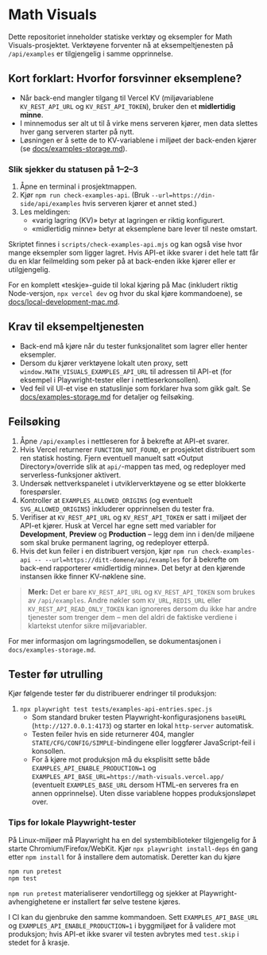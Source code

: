 # Math Visuals

Dette repositoriet inneholder statiske verktøy og eksempler for Math Visuals-prosjektet. Verktøyene forventer nå at eksempeltjenesten på `/api/examples` er tilgjengelig i samme opprinnelse.

## Kort forklart: Hvorfor forsvinner eksemplene?

* Når back-end mangler tilgang til Vercel KV (miljøvariablene `KV_REST_API_URL` og `KV_REST_API_TOKEN`), bruker den et **midlertidig minne**.
* I minnemodus ser alt ut til å virke mens serveren kjører, men data slettes hver gang serveren starter på nytt.
* Løsningen er å sette de to KV-variablene i miljøet der back-enden kjører (se [docs/examples-storage.md](docs/examples-storage.md)).

### Slik sjekker du statusen på 1–2–3

1. Åpne en terminal i prosjektmappen.
2. Kjør `npm run check-examples-api`. (Bruk `--url=https://din-side/api/examples` hvis serveren kjører et annet sted.)
3. Les meldingen:
   * «varig lagring (KV)» betyr at lagringen er riktig konfigurert.
   * «midlertidig minne» betyr at eksemplene bare lever til neste omstart.

Skriptet finnes i `scripts/check-examples-api.mjs` og kan også vise hvor mange eksempler som ligger lagret. Hvis API-et ikke svarer i det hele tatt får du en klar feilmelding som peker på at back-enden ikke kjører eller er utilgjengelig.

For en komplett «teskje»-guide til lokal kjøring på Mac (inkludert riktig Node-versjon, `npx vercel dev` og hvor du skal kjøre kommandoene), se [docs/local-development-mac.md](docs/local-development-mac.md).

## Krav til eksempeltjenesten

* Back-end må kjøre når du tester funksjonalitet som lagrer eller henter eksempler.
* Dersom du kjører verktøyene lokalt uten proxy, sett `window.MATH_VISUALS_EXAMPLES_API_URL` til adressen til API-et (for eksempel i Playwright-tester eller i nettleserkonsollen).
* Ved feil vil UI-et vise en statuslinje som forklarer hva som gikk galt. Se [docs/examples-storage.md](docs/examples-storage.md) for detaljer og feilsøking.

## Feilsøking

1. Åpne `/api/examples` i nettleseren for å bekrefte at API-et svarer.
2. Hvis Vercel returnerer `FUNCTION_NOT_FOUND`, er prosjektet distribuert som ren statisk hosting. Fjern eventuell manuelt satt «Output Directory»/override slik at `api/`-mappen tas med, og redeployer med serverless-funksjoner aktivert.
3. Undersøk nettverkspanelet i utviklerverktøyene og se etter blokkerte forespørsler.
4. Kontroller at `EXAMPLES_ALLOWED_ORIGINS` (og eventuelt `SVG_ALLOWED_ORIGINS`) inkluderer opprinnelsen du tester fra.
5. Verifiser at `KV_REST_API_URL` og `KV_REST_API_TOKEN` er satt i miljøet der API-et kjører. Husk at Vercel har egne sett med variabler for **Development**, **Preview** og **Production** – legg dem inn i den/de miljøene som skal bruke permanent lagring, og redeployer etterpå.
6. Hvis det kun feiler i en distribuert versjon, kjør `npm run check-examples-api -- --url=https://ditt-domene/api/examples` for å bekrefte om back-end rapporterer «midlertidig minne». Det betyr at den kjørende instansen ikke finner KV-nøklene sine.

> **Merk:** Det er bare `KV_REST_API_URL` og `KV_REST_API_TOKEN` som brukes av `/api/examples`. Andre nøkler som `KV_URL`, `REDIS_URL` eller `KV_REST_API_READ_ONLY_TOKEN` kan ignoreres dersom du ikke har andre tjenester som trenger dem – men del aldri de faktiske verdiene i klartekst utenfor sikre miljøvariabler.

For mer informasjon om lagringsmodellen, se dokumentasjonen i `docs/examples-storage.md`.

## Tester før utrulling

Kjør følgende tester før du distribuerer endringer til produksjon:

1. `npx playwright test tests/examples-api-entries.spec.js`
   * Som standard bruker testen Playwright-konfigurasjonens `baseURL` (`http://127.0.0.1:4173`) og starter en lokal `http-server` automatisk.
   * Testen feiler hvis en side returnerer 404, mangler `STATE/CFG/CONFIG/SIMPLE`-bindingene eller loggfører JavaScript-feil i konsollen.
   * For å kjøre mot produksjon må du eksplisitt sette både `EXAMPLES_API_ENABLE_PRODUCTION=1` og `EXAMPLES_API_BASE_URL=https://math-visuals.vercel.app/` (eventuelt `EXAMPLES_BASE_URL` dersom HTML-en serveres fra en annen opprinnelse). Uten disse variablene hoppes produksjonsløpet over.

### Tips for lokale Playwright-tester

På Linux-miljøer må Playwright ha en del systembiblioteker tilgjengelig for å starte Chromium/Firefox/WebKit. Kjør `npx playwright install-deps` én gang etter `npm install` for å installere dem automatisk. Deretter kan du kjøre

```
npm run pretest
npm test
```

`npm run pretest` materialiserer vendortillegg og sjekker at Playwright-avhengighetene er installert før selve testene kjøres.

I CI kan du gjenbruke den samme kommandoen. Sett `EXAMPLES_API_BASE_URL` og `EXAMPLES_API_ENABLE_PRODUCTION=1` i byggmiljøet for å validere mot produksjon; hvis API-et ikke svarer vil testen avbrytes med `test.skip` i stedet for å krasje.
